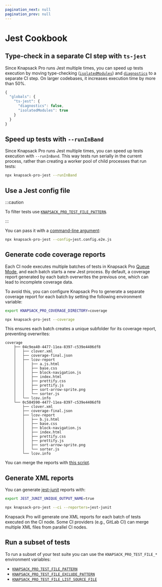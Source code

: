 ```yaml
---
pagination_next: null
pagination_prev: null
---
```


# Jest Cookbook

## Type-check in a separate CI step with `ts-jest`

Since Knapsack Pro runs Jest multiple times, you can speed up tests execution by moving type-checking ([`isolatedModules`](https://huafu.github.io/ts-jest/user/config/isolatedModules)) and [`diagnostics`](https://huafu.github.io/ts-jest/user/config/diagnostics) to a separate CI step. On larger codebases, it increases execution time by more than 50%.

```js title="jest.config.js"
{
  "globals": {
    "ts-jest": {
      "diagnostics": false,
      "isolatedModules": true
    }
  }
}
```

## Speed up tests with `--runInBand`

Since Knapsack Pro runs Jest multiple times, you can speed up tests execution with `--runInBand`. This way tests run serially in the current process, rather than creating a worker pool of child processes that run tests:

```bash
npx knapsack-pro-jest --runInBand
```

## Use a Jest config file

:::caution

To filter tests use [`KNAPSACK_PRO_TEST_FILE_PATTERN`](reference.md#knapsack_pro_test_file_pattern).

:::

You can pass it with a [command-line argument](reference.md#command-line-arguments):

```bash
npx knapsack-pro-jest --config=jest.config.e2e.js
```

## Generate code coverage reports

Each CI node executes multiple batches of tests in Knapsack Pro [Queue Mode](../overview/index.mdx#queue-mode-dynamic-split), and each batch starts a new Jest process. By default, a coverage report generated by each batch overwrites the previous one, which can lead to incomplete coverage data.

To avoid this, you can configure Knapsack Pro to generate a separate coverage report for each batch by setting the following environment variable:

```bash
export KNAPSACK_PRO_COVERAGE_DIRECTORY=coverage

npx knapsack-pro-jest --coverage
```

This ensures each batch creates a unique subfolder for its coverage report, preventing overwrites:

```
coverage
    ├── 04c9ea40-4477-11ea-8397-c539e4406df8
    │   ├── clover.xml
    │   ├── coverage-final.json
    │   ├── lcov-report
    │   │   ├── a.js.html
    │   │   ├── base.css
    │   │   ├── block-navigation.js
    │   │   ├── index.html
    │   │   ├── prettify.css
    │   │   ├── prettify.js
    │   │   ├── sort-arrow-sprite.png
    │   │   └── sorter.js
    │   └── lcov.info
    └── 0c584590-4477-11ea-8397-c539e4406df8
        ├── clover.xml
        ├── coverage-final.json
        ├── lcov-report
        │   ├── b.js.html
        │   ├── base.css
        │   ├── block-navigation.js
        │   ├── index.html
        │   ├── prettify.css
        │   ├── prettify.js
        │   ├── sort-arrow-sprite.png
        │   └── sorter.js
        └── lcov.info
```

You can merge the reports with [this script](https://github.com/jestjs/jest/issues/2418#issuecomment-478932514).

## Generate XML reports

You can generate [jest-junit](https://github.com/jest-community/jest-junit) reports with:

```bash
export JEST_JUNIT_UNIQUE_OUTPUT_NAME=true

npx knapsack-pro-jest --ci --reporters=jest-junit
```

Knapsack Pro will generate one XML reports for each batch of tests executed on the CI node. Some CI providers (e.g., GitLab CI) can merge multiple XML files from parallel CI nodes.

## Run a subset of tests

To run a subset of your test suite you can use the `KNAPSACK_PRO_TEST_FILE_*` environment variables:

- [`KNAPSACK_PRO_TEST_FILE_PATTERN`](reference.md#knapsack_pro_test_file_pattern)
- [`KNAPSACK_PRO_TEST_FILE_EXCLUDE_PATTERN`](reference.md#knapsack_pro_test_file_exclude_pattern)
- [`KNAPSACK_PRO_TEST_FILE_LIST_SOURCE_FILE`](reference.md#knapsack_pro_test_file_list_source_file)
